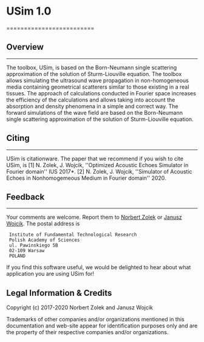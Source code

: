 # USim 1.0 

=========================

## Overview
--------
The toolbox, USim, is based on the Born-Neumann single scattering approximation of the solution of Sturm-Liouville equation. The toolbox allows simulating the ultrasound wave propagation in non-homogeneous media containing geometrical scatterers similar to those existing in a real tissues. The approach of calculations conducted in Fourier space increases the efficiency of the calculations and allows taking into account the absorption and density phenomena in a simple and correct way. The forward simulations of the wave field are based on the Born-Neumann single scattering approximation of the solution of Sturm-Liouville equation. 

## Citing
------
USim is citationware. The paper that we recommend if you wish to cite USim, is 
[1] N. Zolek, J. Wojcik, ''Optimized Acoustic Echoes Simulator in Fourier domain'' IUS 2017*.
[2] N. Zolek, J. Wojcik, ''Simulator of Acoustic Echoes in Nonhomogemeous Medium in Fourier domain'' 2020.


## Feedback
--------
Your comments are welcome. Report them to
[Norbert Zolek](mailto:nzolek@ippt.pan.pl) or [Janusz Wojcik](mailto:jwojcik@ippt.pan.pl).
The postal address is

```
 Institute of Fundamental Technological Research
 Polish Academy of Sciences
 ul. Pawinskiego 5B
 02-109 Warsaw
 POLAND
```

If you find this software useful, we would be delighted to hear about what application
you are using USim for!

Legal Information & Credits
---------------------------

Copyright (c) 2017-2020 Norbert Zolek and Janusz Wojcik

Trademarks of other companies and/or organizations mentioned in this documentation and web-site appear for identification purposes only and are the property of their respective companies and/or organizations.

